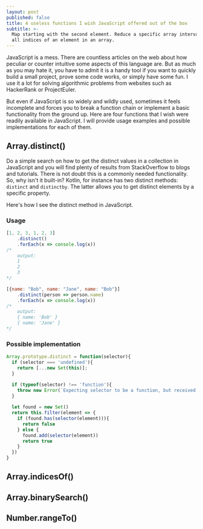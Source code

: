 ```yaml
---
layout: post
published: false
title: 4 useless functions I wish JavaScript offered out of the box
subtitle: >-
  Map starting with the second element. Reduce a specific array interval. Get
  all indices of an element in an array.
---
```


JavaScript is a mess. There are countless articles on the web about how peculiar or counter intuitive some aspects of this language are. But as much as you may hate it, you have to admit it is a handy tool if you want to quickly build a small project, prove some code works, or simply have some fun. I use it a lot for solving algorithmic problems from websites such as HackerRank or ProjectEuler. 

But even if JavaScript is so widely and wildly used, sometimes it feels incomplete and forces you to break a function chain or implement a basic functionality from the ground up. Here are four functions that I wish were readily available in JavaScript. I will provide usage examples and possible implementations for each of them.

## Array.distinct()

Do a simple search on how to get the distinct values in a collection in JavaScript and you will find plenty of results from StackOverflow to blogs and tutorials. There is not doubt this is a commonly needed functionality. So, why isn't it built-in? Kotlin, for instance has two distinct methods: `distinct` and `distinctby`. The latter allows you to get distinct elements by a specific property. 

Here's how I see the distinct method in JavaScript.

### Usage
``` javascript
[1, 2, 3, 1, 2, 3]
    .distinct()
	.forEach(x => console.log(x)) 
/*
	output:
    1
    2
    3
*/

[{name: "Bob", name: "Jane", name: "Bob"}]
    .distinct(person => person.name)
	.forEach(x => console.log(x)) 
/*
	output:
    { name: 'Bob' }
    { name: 'Jane' }
*/

```

### Possible implementation
```javascript
Array.prototype.distinct = function(selector){
  if (selector === 'undefined'){
    return [...new Set(this)];
  }

  if (typeof(selector) !== 'function'){
    throw new Error(`Expecting selector to be a function, but received ${typeof(selector)} instead.`)
  }
  
  let found = new Set()
  return this.filter(element => {
    if (found.has(selector(element))){
      return false
    } else {
      found.add(selector(element))
      return true
    }
  })
}
```



## Array.indicesOf()



## Array.binarySearch()



## Number.rangeTo()




